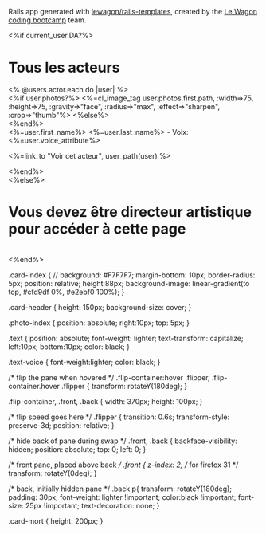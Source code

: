 Rails app generated with [lewagon/rails-templates](https://github.com/lewagon/rails-templates), created by the [Le Wagon coding bootcamp](https://www.lewagon.com) team.


<%if current_user.DA?%>
  <h1 class="text-center">Tous les acteurs</h1>
    <div class="container">
      <div class="row">
        <% @users.actor.each do |user| %>
        <div class="col-xs-12 col-sm-4">
          <div class="flip-container" ontouchstart="this.classList.toggle('hover');">
            <div class="flipper">
              <div class="front">
                <div class="card-index text-center">
                        <div class="photo-index"><%if user.photos?%>
                          <%=cl_image_tag user.photos.first.path, :width=>75, :height=>75, :gravity=>"face", :radius=>"max", :effect=>"sharpen", :crop=>"thumb"%>
                        <%else%>
                          <div class="card-header" style="background-image: url('http://www.clubpoker.net/forum-poker/uploads/1292350273/gallery_44176_461_45151.png')">
                          </div>
                        <%end%>
                        </div>
                          <div class="text">
                           <span><%=user.first_name%> <%=user.last_name%></span> - <span class="text-voice">Voix: <%=user.voice_attribute%></span>
                          </div>
                </div>
            </div>
             <div class="back text-center">
                  <p><%=link_to "Voir cet acteur", user_path(user) %></p>
             </div>
          </div>
        </div>
      </div>
      <%end%>
    </div>
 <%else%>
 <div class="container-form" >
  <h1>Vous devez être directeur artistique pour accéder à cette page</h1><br>
  </div>
  <div class="card-mort" style="background-image: url('http://corigif.free.fr/tetemort/img/tetemort_011.gif')">
  </div>

</div>
<%end%>



.card-index {
  // background: #F7F7F7;
  margin-bottom: 10px;
  border-radius: 5px;
  position: relative;
  height:88px;
  background-image: linear-gradient(to top, #cfd9df 0%, #e2ebf0 100%);
}

.card-header {
  height: 150px;
  background-size: cover;
}

.photo-index {
  position: absolute;
  right:10px;
  top: 5px;
}

.text {
  position: absolute;
  font-weight: lighter;
  text-transform: capitalize;
  left:10px;
  bottom:10px;
  color: black;
}

.text-voice {
  font-weight:lighter;
  color: black;
}

  /* flip the pane when hovered */
  .flip-container:hover .flipper, .flip-container.hover .flipper {
    transform: rotateY(180deg);
  }

.flip-container, .front, .back {
  width: 370px;
  height: 100px;
}

/* flip speed goes here */
.flipper {
  transition: 0.6s;
  transform-style: preserve-3d;
  position: relative;
}

/* hide back of pane during swap */
.front, .back {
  backface-visibility: hidden;
  position: absolute;
  top: 0;
  left: 0;
}

/* front pane, placed above back */
.front {
  z-index: 2;
  /* for firefox 31 */
  transform: rotateY(0deg);
}

/* back, initially hidden pane */
.back p{
  transform: rotateY(180deg);
  padding: 30px;
  font-weight: lighter !important;
  color:black !important;
  font-size: 25px !important;
  text-decoration: none;
}

.card-mort {
  height: 200px;
}



